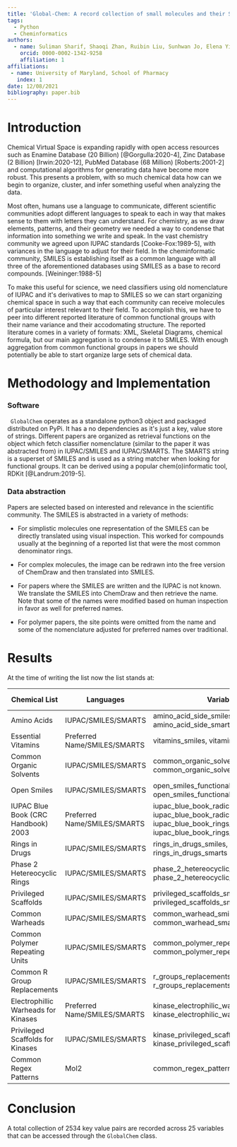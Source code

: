```yaml
---
title: 'Global-Chem: A record collection of small molecules and their SMILES/SMARTS'
tags:
  - Python
  - Cheminformatics
authors:
  - name: Suliman Sharif, Shaoqi Zhan, Ruibin Liu, Sunhwan Jo, Elena Yi Chow, Alexander D. MacKerell Jr. 
    orcid: 0000-0002-1342-9258
    affiliation: 1
affiliations:
 - name: University of Maryland, School of Pharmacy
   index: 1
date: 12/08/2021
bibliography: paper.bib
---
```


# Introduction

Chemical Virtual Space is expanding rapidly with open access resources such as Enamine Database (20 Billion) [@Gorgulla:2020-4],
Zinc Database (2 Billion) [Irwin:2020-12], PubMed Database (68 Million) [Roberts:2001-2] and computational algorithms for generating data have become more robust. 
This presents a problem, with so much chemical data how can we begin to organize, cluster, and infer something useful
when analyzing the data. 

Most often, humans use a language to communicate, different scientific communities adopt different languages to speak to each
in way that makes sense to them with letters they can understand. For chemistry, as we draw elements, patterns, and their 
geometry we needed a way to condense that information into something we write and speak. In the vast chemistry community 
we agreed upon IUPAC standards [Cooke-Fox:1989-5], with variances in the language to adjust for their field. In the cheminformatic community,
SMILES is establishing itself as a common language with all three of the aforementioned databases using SMILES as a base to record compounds. 
[Weininger:1988-5]

To make this useful for science, we need classifiers using old nomenclature of IUPAC and it's derivatives to map to SMILES
so we can start organizing chemical space in such a way that each community can receive molecules of particular interest
relevant to their field. To accomplish this, we have to peer into different reported literature of common functional groups
with their name variance and their accodomating structure. The reported literature comes in a variety of formats: XML, 
Skeletal Diagrams, chemical formula, but our main aggregation is to condense it to SMILES. With enough aggregation from
common functional groups in papers we should potentially be able to start organize large sets of chemical data. 

# Methodology and Implementation

### Software

``` GlobalChem``` operates as a standalone python3 object and packaged distributed on PyPi. It has a no dependencies 
as it's just a key, value store of strings. Different papers are organized as retrieval functions on the object which fetch
classifier nomenclature (similar to the paper it was abstracted from) in IUPAC/SMILES and IUPAC/SMARTS. The SMARTS string
is a superset of SMILES and is used as a string matcher when looking for functional groups. It can be derived using a 
popular chem(o)informatic tool, RDKit [@Landrum:2019-5].

### Data abstraction

Papers are selected based on interested and relevance in the scientific community. The SMILES is abstracted in a variety
of methods:

-  For simplistic molecules one representation of the SMILES can be directly translated using visual 
inspection. This worked for compounds usually at the beginning of a reported list that were the most common denominator rings. 

- For complex molecules, the image can be redrawn into the free version of ChemDraw and then translated into SMILES. 

- For papers where the SMILES are written and the IUPAC is not known. We translate the SMILES into ChemDraw and then retrieve the name. 
Note that some of the names were modified based on human inspection in favor as well for preferred names. 

- For polymer papers, the site points were omitted from the name and some of the nomenclature adjusted for preferred names
over traditional. 

# Results

At the time of writing the list now the list stands at:

| Chemical List                       | Languages                    | Variables                                                                                                                  | # of Entries | References               |
|-------------------------------------|------------------------------|----------------------------------------------------------------------------------------------------------------------------|--------------|--------------------------|
| Amino Acids                         | IUPAC/SMILES/SMARTS          | amino_acid_side_smiles, amino_acid_side_smarts                                                                             | 20           | Common Knowledge         |
| Essential Vitamins                  | Preferred Name/SMILES/SMARTS | vitamins_smiles, vitamins_smarts                                                                                           | 13           | Common Knowledge         |
| Common Organic Solvents             | IUPAC/SMILES/SMARTS          | common_organic_solvents_smiles, common_organic_solvents_smarts                                                             | 42           | [Fulmer:2010-5]          |
| Open Smiles                         | IUPAC/SMILES/SMARTS          | open_smiles_functional_groups_smiles, open_smiles_functional_groups_smarts                                                 | 94           | [OpenSmiles]             |
| IUPAC Blue Book (CRC Handbook) 2003 | Preferred Name/SMILES/SMARTS | iupac_blue_book_radical_smiles, iupac_blue_book_radical_smarts, iupac_blue_book_rings_smiles, iupac_blue_book_rings_smarts | 333          | [CRC:2004]               |
| Rings in Drugs                      | IUPAC/SMILES/SMARTS          | rings_in_drugs_smiles, rings_in_drugs_smarts                                                                               | 92           | [Taylor:2014-6]          |
| Phase 2 Hetereocyclic Rings         | IUPAC/SMILES/SMARTS          | phase_2_hetereocyclic_rings_smiles, phase_2_hetereocyclic_rings_smarts                                                     | 19           | [Broughton:2004-9]       |
| Privileged Scaffolds                | IUPAC/SMILES/SMARTS          | privileged_scaffolds_smiles, privileged_scaffolds_smarts                                                                   | 47           | [Welsch:2010-6]          |
| Common Warheads                     | IUPAC/SMILES/SMARTS          | common_warhead_smiles, common_warhead_smarts                                                                               | 29           | [Gehringer:2019-6]       |
| Common Polymer Repeating Units      | IUPAC/SMILES/SMARTS          | common_polymer_repeating_units_smiles, common_polymer_repeating_units_smarts                                               | 78           | [Hiorns:2019-6]          |
| Common R Group Replacements         | IUPAC/SMILES/SMARTS          | r_groups_replacements_smiles, r_groups_replacements_smarts                                                                 | 499          | [Takeuchi:2021-9]        |
| Electrophillic Warheads for Kinases | Preferred Name/SMILES/SMARTS | kinase_electrophilic_warheads_smiles, kinase_electrophilic_warheads_smarts                                                 | 29           | [Petri:2020-12]          |
| Privileged Scaffolds for Kinases    | IUPAC/SMILES/SMARTS          | kinase_privileged_scaffolds_smiles, kinase_privileged_scaffolds_smarts                                                     | 29           | [Hu:2021-3]              |
| Common Regex Patterns               | Mol2                         | common_regex_patterns                                                                                                      | 1            |                          |

# Conclusion

A total collection of 2534 key value pairs are recorded across 25 variables that can be accessed through the `GlobalChem` class. 
